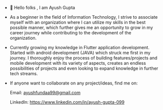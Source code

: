   - 👋 Hello folks , I am Ayush Gupta

  - As a beginner in the field of Information Technology, I strive to associate myself with an organization where I can utilize my skills in the best possible manner, which           further gives me an opportunity to grow in my career journey while contributing to the development of the organization.

  - Currently growing my knowledge in Flutter application development.
    Started with android development (JAVA) which struck me first in my journey.
    I thoroughly enjoy the process of building features/projects and mobile development with its variety of aspects,
    creates an endless possibilities of projects and even looking to expand knowledge in further tech streams.

  - If anyone want to collaborate on any project/ideas, find me on:

    Email: ayushfundaa99@gmail.com
    
    LinkedIn: https://www.linkedin.com/in/ayush-gupta-099
